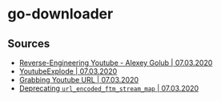 # go-downloader

## Sources
* [Reverse-Engineering Youtube - Alexey Golub | 07.03.2020](https://tyrrrz.me/blog/reverse-engineering-youtube)
* [YoutubeExplode | 07.03.2020](https://github.com/Tyrrrz/YoutubeExplode)
* [Grabbing Youtube URL | 07.03.2020](https://stackoverflow.com/questions/8317199/grabbing-youtube-video-url-from-curl-or-get-video-info)
* [Deprecating `url_encoded_ftm_stream_map` | 07.03.2020](https://github.com/nficano/pytube/issues/467)

